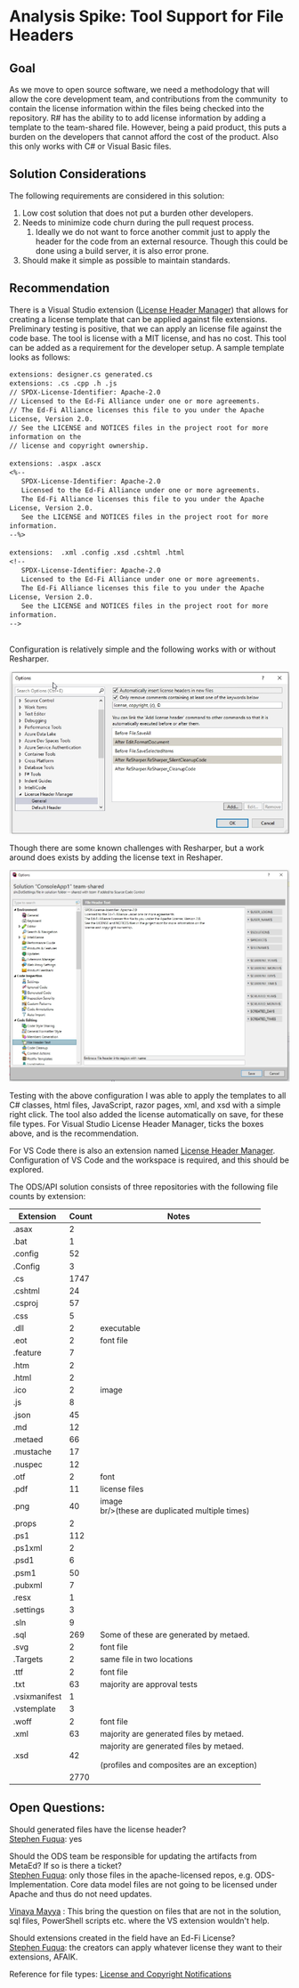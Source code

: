 # Analysis Spike: Tool Support for File Headers

## Goal

As we move to open source software, we need a methodology that will allow the
core development team, and contributions from the community  to contain the
license information within the files being checked into the repository. R# has
the ability to to add license information by adding a template to the
team-shared file. However, being a paid product, this puts a burden on the
developers that cannot afford the cost of the product. Also this only works with
C# or Visual Basic files.

## Solution Considerations

The following requirements are considered in this solution:

1. Low cost solution that does not put a burden other developers.
2. Needs to minimize code churn during the pull request process.
   1. Ideally we do not want to force another commit just to apply the header
      for the code from an external resource. Though this could be done using a
      build server, it is also error prone.
3. Should make it simple as possible to maintain standards.

## Recommendation

There is a Visual Studio extension ([License Header
Manager](https://marketplace.visualstudio.com/items?itemName=StefanWenig.LicenseHeaderManager))
that allows for creating a license template that can be applied against file
extensions. Preliminary testing is positive, that we can apply an license file
against the code base. The tool is license with a MIT license, and has no cost.
This tool can be added as a requirement for the developer setup. A sample
template looks as follows:

```
extensions: designer.cs generated.cs
extensions: .cs .cpp .h .js
// SPDX-License-Identifier: Apache-2.0
// Licensed to the Ed-Fi Alliance under one or more agreements.
// The Ed-Fi Alliance licenses this file to you under the Apache License, Version 2.0.
// See the LICENSE and NOTICES files in the project root for more information on the
// license and copyright ownership.

extensions: .aspx .ascx
<%--
   SPDX-License-Identifier: Apache-2.0
   Licensed to the Ed-Fi Alliance under one or more agreements.
   The Ed-Fi Alliance licenses this file to you under the Apache License, Version 2.0.
   See the LICENSE and NOTICES files in the project root for more information.
--%>

extensions:  .xml .config .xsd .cshtml .html
<!--
   SPDX-License-Identifier: Apache-2.0
   Licensed to the Ed-Fi Alliance under one or more agreements.
   The Ed-Fi Alliance licenses this file to you under the Apache License, Version 2.0.
   See the LICENSE and NOTICES files in the project root for more information.
-->


```

Configuration is relatively simple and the following works with or without
Resharper.

![](../../../static/img/cross-functional-projects/screenshot.43.jpg)

Though there are some known challenges with Resharper, but a work around does
exists by adding the license text in Reshaper.

![](../../../static/img/cross-functional-projects/screenshot.44.jpg)

Testing with the above configuration I was able to apply the templates to all C#
classes, html files, JavaScript, razor pages, xml, and xsd with a simple right
click. The tool also added the license automatically on save, for these file
types. For Visual Studio License Header Manager, ticks the boxes above, and is
the recommendation.

For VS Code there is also an extension named [License Header
Manager](https://marketplace.visualstudio.com/items?itemName=angelo-breuer.license-header-manager#adding-support-for-your-language).
Configuration of VS Code and the workspace is required, and this should be
explored.

The ODS/API solution consists of three repositories with the following file
counts by extension:

| Extension     | Count | Notes                                                                                      |
| ------------- | ----- | ------------------------------------------------------------------------------------------ |
| .asax         | 2     |                                                                                            |
| .bat          | 1     |                                                                                            |
| .config       | 52    |                                                                                            |
| .Config       | 3     |                                                                                            |
| .cs           | 1747  |                                                                                            |
| .cshtml       | 24    |                                                                                            |
| .csproj       | 57    |                                                                                            |
| .css          | 5     |                                                                                            |
| .dll          | 2     | executable                                                                                 |
| .eot          | 2     | font file                                                                                  |
| .feature      | 7     |                                                                                            |
| .htm          | 2     |                                                                                            |
| .html         | 2     |                                                                                            |
| .ico          | 2     | image                                                                                      |
| .js           | 8     |                                                                                            |
| .json         | 45    |                                                                                            |
| .md           | 12    |                                                                                            |
| .metaed       | 66    |                                                                                            |
| .mustache     | 17    |                                                                                            |
| .nuspec       | 12    |                                                                                            |
| .otf          | 2     | font                                                                                       |
| .pdf          | 11    | license files                                                                              |
| .png          | 40    | image<br/>br/>(these are duplicated multiple times)                                         |
| .props        | 2     |                                                                                            |
| .ps1          | 112   |                                                                                            |
| .ps1xml       | 2     |                                                                                            |
| .psd1         | 6     |                                                                                            |
| .psm1         | 50    |                                                                                            |
| .pubxml       | 7     |                                                                                            |
| .resx         | 1     |                                                                                            |
| .settings     | 3     |                                                                                            |
| .sln          | 9     |                                                                                            |
| .sql          | 269   | Some of these are generated by metaed.                                                     |
| .svg          | 2     | font file                                                                                  |
| .Targets      | 2     | same file in two locations                                                                 |
| .ttf          | 2     | font file                                                                                  |
| .txt          | 63    | majority are approval tests                                                                |
| .vsixmanifest | 1     |                                                                                            |
| .vstemplate   | 3     |                                                                                            |
| .woff         | 2     | font file                                                                                  |
| .xml          | 63    | majority are generated files by metaed.                                                    |
| .xsd          | 42    | majority are generated files by metaed. <br/><br/>(profiles and composites are an exception) |
|               | 2770  |                                                                                            |

## Open Questions:

Should generated files have the license header?  
[Stephen
Fuqua](https://edfi.atlassian.net/wiki/people/5b7c806bfe42212a79620406?ref=confluence):
yes

Should the ODS team be responsible for updating the artifacts from MetaEd? If so
is there a ticket?  
[Stephen
Fuqua](https://edfi.atlassian.net/wiki/people/5b7c806bfe42212a79620406?ref=confluence):
only those files in the apache-licensed repos, e.g. ODS-Implementation. Core
data model files are not going to be licensed under Apache and thus do not need
updates.

[Vinaya
Mayya](https://edfi.atlassian.net/wiki/people/5c34ff2db4d5d75a3b51e1b9?ref=confluence)
: This bring the question on files that are not in the solution, sql files,
PowerShell scripts etc. where the VS extension wouldn't help.

Should extensions created in the field have an Ed-Fi License?  
[Stephen
Fuqua](https://edfi.atlassian.net/wiki/people/5b7c806bfe42212a79620406?ref=confluence):
the creators can apply whatever license they want to their extensions, AFAIK.

Reference for file types: [License and Copyright
Notifications](./license-and-copyright-notifications.md)

